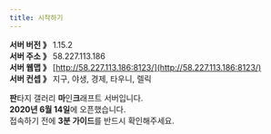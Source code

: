 ```yaml
---
title: 시작하기
---
```


**서버 버전 》**&nbsp;1.15.2<br>**서버 주소 》** 58.227.113.186<br>**서버 웹맵 》** [http://58.227.113.186:8123/](http://58.227.113.186:8123/)<br>**서버 컨셉 》**&nbsp;지구, 야생, 경제, 타우니, 렐릭

**판**타지 갤러리 **마**인**크**래프트 서버입니다.<br>**2020년 6월 14일**에 오픈했습니다.<br>접속하기 전에 **3분 가이드**를 반드시 확인해주세요.